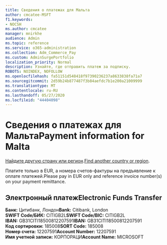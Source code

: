 ```yaml
---
title: Сведения о платежах для Мальта
author: cmcatee-MSFT
f1.keywords:
- NOCSH
ms.author: cmcatee
manager: mnirkhe
audience: Admin
ms.topic: reference
ms.service: o365-administration
ms.collection: Adm_Commerce_Pay
ms.custom: AdminSurgePortfolio
localization_priority: Normal
description: Узнайте, где отправить платеж за подписку.
ROBOTS: NOINDEX, NOFOLLOW
ms.openlocfilehash: fa51151d548418f97390236237a8633838fa71a7
ms.sourcegitcommit: 2d59b24b877487f3b84aefdc7b1e200a21009999
ms.translationtype: MT
ms.contentlocale: ru-RU
ms.lasthandoff: 05/27/2020
ms.locfileid: "44404098"
---
```

# <a name="payment-information-for-malta"></a><span data-ttu-id="faaee-103">Сведения о платежах для Мальта</span><span class="sxs-lookup"><span data-stu-id="faaee-103">Payment information for Malta</span></span>

<span data-ttu-id="faaee-104">[Найдите другую страну или регион](../billing-and-payments/pay-for-your-subscription.md).</span><span class="sxs-lookup"><span data-stu-id="faaee-104">[Find another country or region](../billing-and-payments/pay-for-your-subscription.md).</span></span>

<span data-ttu-id="faaee-105">Платите только в EUR, а номера счетов-фактуры на предъявление к оплате платежей.</span><span class="sxs-lookup"><span data-stu-id="faaee-105">Please pay in EUR only and reference invoice number(s) on your payment remittance.</span></span>

## <a name="electronic-funds-transfer"></a><span data-ttu-id="faaee-106">Электронный платеж</span><span class="sxs-lookup"><span data-stu-id="faaee-106">Electronic Funds Transfer</span></span>

<span data-ttu-id="faaee-107">**Банк:** Цитибанк, Лондон</span><span class="sxs-lookup"><span data-stu-id="faaee-107">**Bank:** Citibank, London</span></span>  
<span data-ttu-id="faaee-108">**SWIFT Code/БИК:** CITIGB2L</span><span class="sxs-lookup"><span data-stu-id="faaee-108">**SWIFT Code/BIC:** CITIGB2L</span></span>  
<span data-ttu-id="faaee-109">**IBAN:** GB31CITI18500812207591</span><span class="sxs-lookup"><span data-stu-id="faaee-109">**IBAN:** GB31CITI18500812207591</span></span>  
<span data-ttu-id="faaee-110">**Код сортировки:** 185008</span><span class="sxs-lookup"><span data-stu-id="faaee-110">**SORT Code:** 185008</span></span>  
<span data-ttu-id="faaee-111">**Номер счета:** 12207591</span><span class="sxs-lookup"><span data-stu-id="faaee-111">**Account Number:** 12207591</span></span>  
<span data-ttu-id="faaee-112">**Имя учетной записи:** КОРПОРАЦИ</span><span class="sxs-lookup"><span data-stu-id="faaee-112">**Account Name:** MICROSOFT</span></span>
